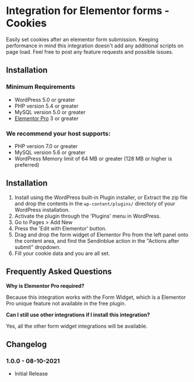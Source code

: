 # Integration for Elementor forms - Cookies

Easily set cookies after an elementor form submission.
Keeping performance in mind this integration doesn't add any additional scripts on page load. 
Feel free to post any feature requests and possible issues.

## Installation

### Minimum Requirements

* WordPress 5.0 or greater
* PHP version 5.4 or greater
* MySQL version 5.0 or greater
* [Elementor Pro](https://elementor.com) 3 or greater

### We recommend your host supports:

* PHP version 7.0 or greater
* MySQL version 5.6 or greater
* WordPress Memory limit of 64 MB or greater (128 MB or higher is preferred)


## Installation

1. Install using the WordPress built-in Plugin installer, or Extract the zip file and drop the contents in the `wp-content/plugins/` directory of your WordPress installation.
2. Activate the plugin through the 'Plugins' menu in WordPress.
3. Go to Pages > Add New
4. Press the 'Edit with Elementor' button.
5. Drag and drop the form widget of Elementor Pro from the left panel onto the content area, and find the Sendinblue action in the "Actions after submit" dropdown.
6. Fill your cookie data and you are all set.


## Frequently Asked Questions

**Why is Elementor Pro required?**

Because this integration works with the Form Widget, which is a Elementor Pro unique feature not available in the free plugin.

**Can I still use other integrations if I install this integration?**

Yes, all the other form widget integrations will be available.

## Changelog

### 1.0.0 - 08-10-2021
* Initial Release